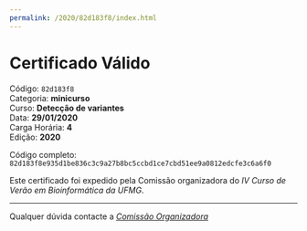 ```yaml
---
permalink: /2020/82d183f8/index.html
---
```


# Certificado Válido

Código: `82d183f8`<br>
Categoria: **minicurso**<br>
Curso: **Detecção de variantes**<br>
Data: **29/01/2020**<br>
Carga Horária: **4**<br>
Edição: **2020**<br>


Código completo: `82d183f8e935d1be836c3c9a27b8bc5ccbd1ce7cbd51ee9a0812edcfe3c6a6f0`


Este certificado foi expedido pela Comissão organizadora do *IV Curso de Verão em Bioinformática da UFMG*.

----

Qualquer dúvida contacte a [_Comissão Organizadora_](<mailto:cursobioinfoufmg@gmail.com$subject=[Certificados]>)

